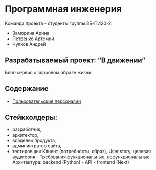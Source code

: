 # Программная инженерия
Команда проекта - студенты группы ЗБ-ПИ20-2:
- Заморина Арина
- Петренко Артемий
- Чулков Андрей
## Разрабатываемый проект: “В движении”
Блог-сервис о здоровом образе жизни.
## Содержание
- [Пользовательские персоналии](</Personalities.md>)  
## Стейкхолдеры:
- разработчик,
- архитектор,
- владелец продукта,
- администратор сайта,
- тестировщик
Клиент (потребности, образ), User story, целевая аудитория - 
Требования функциональные, нефункциональные
Архитектура:
backend (Python) - API - frontend (Next)

